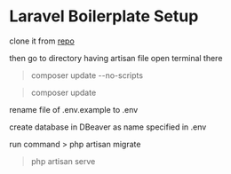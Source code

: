 # Laravel Boilerplate Setup
clone it from [repo](git@github.com:Improwised/laravel-api.git)

then go to directory having artisan file
open terminal there

> composer update --no-scripts

> composer update 

rename file of .env.example to .env

create database in DBeaver as name specified in .env

run command > php artisan migrate

> php artisan serve